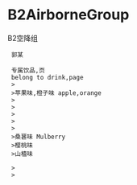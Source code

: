 # B2AirborneGroup
B2空降组

     郭某

     专属饮品,页
     belong to drink,page
     >
     >苹果味,橙子味 apple,orange
     >
     >
     >
     >
     >
     >桑葚味 Mulberry
     >樱桃味
     >山楂味
     
     >
     >
